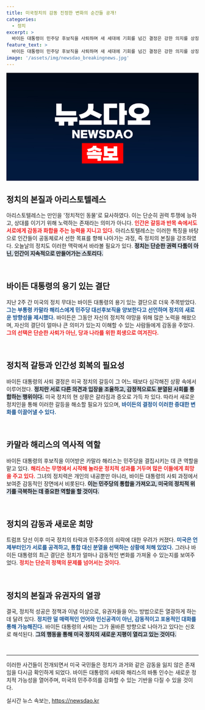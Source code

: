 ```yaml
---
title: 미국정치의 감동 진정한 변화의 순간들 공개!
categories:
  - 정치
excerpt: >
  바이든 대통령이 민주당 후보직을 사퇴하며 새 세대에 기회를 넘긴 결정은 강한 의지를 상징한다. 아리스토텔레스의 정치적 동물처럼, 그는 경쟁 속에서도 감동과 화합을 이끌며 미국 민주주의의 가능성을 재조명했다.
feature_text: >
  바이든 대통령이 민주당 후보직을 사퇴하며 새 세대에 기회를 넘긴 결정은 강한 의지를 상징한다. 아리스토텔레스의 정치적 동물처럼, 그는 경쟁 속에서도 감동과 화합을 이끌며 미국 민주주의의 가능성을 재조명했다.
image: '/assets/img/newsdao_breakingnews.jpg'
---
```


<p><img src="/assets/img/newsdao_breakingnews.jpg" alt="ontimetimes 속보" /></p>

<h2 data-ke-size="size26">정치의 본질과 아리스토텔레스</h2>

<p data-ke-size="size16">아리스토텔레스는 만인을 '정치적인 동물'로 묘사하였다. 이는 단순히 권력 투쟁에 능하고, 상대를 이기기 위해 노력하는 존재라는 의미가 아니다. <b><span style="color: #ee2323;">인간은 갈등과 반목 속에서도 서로에게 감동과 화합을 주는 능력을 지니고 있다.</span></b> 아리스토텔레스는 이러한 특징을 바탕으로 인간들이 공동체로서 선한 목표를 향해 나아가는 과정, 즉 정치의 본질을 강조하였다. 오늘날의 정치도 이러한 맥락에서 바라볼 필요가 있다. <b><span style="background-color: #21538527;">정치는 단순한 권력 다툼이 아닌, 인간이 지속적으로 만들어가는 스토리다.</span></b></p>

<p data-ke-size="size16">&nbsp;</p>

<h2 data-ke-size="size26">바이든 대통령의 용기 있는 결단</h2>

<p data-ke-size="size16">지난 2주 간 미국의 정치 무대는 바이든 대통령의 용기 있는 결단으로 더욱 주목받았다. <b><span style="color: #1a5490;">그는 부통령 카말라 해리스에게 민주당 대선후보직을 양보한다고 선언하며 정치의 새로운 방향성을 제시했다.</span></b> 바이든은 그동안 자신의 정치적 야망을 위해 많은 노력을 해왔으며, 자신의 결단이 얼마나 큰 의미가 있는지 이해할 수 있는 사람들에게 감동을 주었다. <b><span style="color: #ee2323;">그의 선택은 단순한 사퇴가 아닌, 당과 나라를 위한 희생으로 여겨진다.</span></b></p>

<p data-ke-size="size16">&nbsp;</p>

<h2 data-ke-size="size26">정치적 갈등과 인간성 회복의 필요성</h2>

<p data-ke-size="size16">바이든 대통령의 사퇴 결정은 미국 정치의 갈등이 그 어느 때보다 심각해진 상황 속에서 이루어졌다. <b><span style="background-color: #21538527;">정치란 서로 다른 의견과 입장을 조율하고, 감정적으로도 분열된 사회를 통합하는 행위이다.</span></b> 미국 정치의 현 상황은 갈라짐과 증오로 가득 차 있다. 따라서 새로운 정치인을 통해 이러한 갈등을 해소할 필요가 있으며, <b><span style="color: #1a5490;">바이든의 결정이 이러한 중대한 변화를 이끌어낼 수 있다.</span></b></p>

<p data-ke-size="size16">&nbsp;</p>

<h2 data-ke-size="size26">카말라 해리스의 역사적 역할</h2>

<p data-ke-size="size16">바이든 대통령의 후보직을 이어받은 카말라 해리스는 민주당을 결집시키는 데 큰 역할을 맡고 있다. <b><span style="color: #ee2323;">해리스는 무명에서 시작해 놀라운 정치적 성과를 거두며 많은 이들에게 희망을 주고 있다.</span></b> 그녀의 정치력은 개인의 내공뿐만 아니라, 바이든 대통령의 사퇴 과정에서 보여준 감동적인 장면에서 비롯된다. <b><span style="background-color: #21538527;">이는 민주당의 통합을 가져오고, 미국의 정치적 위기를 극복하는 데 중요한 역할을 할 것이다.</span></b></p>

<p data-ke-size="size16">&nbsp;</p>

<h2 data-ke-size="size26">정치의 감동과 새로운 희망</h2>

<p data-ke-size="size16">트럼프 당선 이후 미국 정치의 타락과 민주주의의 쇠락에 대한 우려가 커졌다. <b><span style="color: #1a5490;">미국은 언제부터인가 서로를 공격하고, 통합 대신 분열을 선택하는 상황에 처해 있었다.</span></b> 그러나 바이든 대통령의 최근 결단은 정치가 얼마나 감동적인 변화를 가져올 수 있는지를 보여주었다. <b><span style="color: #ee2323;">정치는 단순히 정책의 문제를 넘어서는 것이다.</span></b></p>

<p data-ke-size="size16">&nbsp;</p>

<h2 data-ke-size="size26">정치의 본질과 유권자의 열광</h2>

<p data-ke-size="size16">결국, 정치적 성공은 정책과 이념 이상으로, 유권자들을 어느 방법으로든 열광하게 하는 데 달려 있다. <b><span style="color: #1a5490;">정치란 덜 매력적인 언어와 인신공격이 아닌, 감동적이고 포용적인 대화를 통해 가능해진다.</span></b> 바이든 대통령의 사퇴는 그가 올바른 방향으로 나아가고 있다는 신호로 해석된다. <b><span style="background-color: #21538527;">그의 행동을 통해 미국 정치의 새로운 지평이 열리고 있는 것이다.</span></b></p>

<p data-ke-size="size16">&nbsp;</p>

<hr />

<p data-ke-size="size16">이러한 사건들이 전개되면서 미국 국민들은 정치가 과거와 같은 감동을 잃지 않은 존재임을 다시금 확인하게 되었다. 바이든 대통령의 사퇴와 해리스의 바통 인수는 새로운 정치적 가능성을 열어주며, 미국의 민주주의를 강화할 수 있는 기반을 다질 수 있을 것이다.</p>
실시간 뉴스 속보는, <a href="https://newsdao.kr" rel="dofollow">https://newsdao.kr</a>


